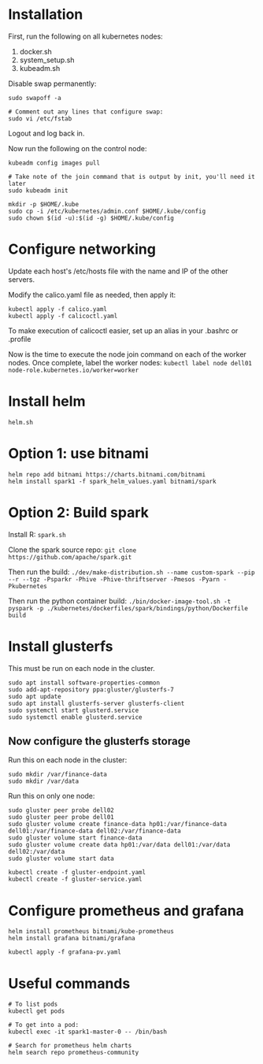 # Installation

First, run the following on all kubernetes nodes:

1. docker.sh
2. system_setup.sh
3. kubeadm.sh

Disable swap permanently:

```
sudo swapoff -a

# Comment out any lines that configure swap:
sudo vi /etc/fstab
```

Logout and log back in.

Now run the following on the control node:

```
kubeadm config images pull

# Take note of the join command that is output by init, you'll need it later
sudo kubeadm init

mkdir -p $HOME/.kube
sudo cp -i /etc/kubernetes/admin.conf $HOME/.kube/config
sudo chown $(id -u):$(id -g) $HOME/.kube/config
```

# Configure networking

Update each host's /etc/hosts file with the name and IP of the other servers.

Modify the calico.yaml file as needed, then apply it:

```
kubectl apply -f calico.yaml
kubectl apply -f calicoctl.yaml
```

To make execution of calicoctl easier, set up an alias in your .bashrc or .profile

Now is the time to execute the node join command on each of the worker nodes.  Once complete, label the worker nodes:
`kubectl label node dell01 node-role.kubernetes.io/worker=worker`

# Install helm

```
helm.sh
```

# Option 1: use bitnami

```
helm repo add bitnami https://charts.bitnami.com/bitnami
helm install spark1 -f spark_helm_values.yaml bitnami/spark
```

# Option 2: Build spark

Install R: `spark.sh`

Clone the spark source repo:
`git clone https://github.com/apache/spark.git`

Then run the build: 
`./dev/make-distribution.sh --name custom-spark --pip --r --tgz -Psparkr -Phive -Phive-thriftserver -Pmesos -Pyarn -Pkubernetes`

Then run the python container build:
`./bin/docker-image-tool.sh -t pyspark -p ./kubernetes/dockerfiles/spark/bindings/python/Dockerfile build`


# Install glusterfs

This must be run on each node in the cluster.

```
sudo apt install software-properties-common
sudo add-apt-repository ppa:gluster/glusterfs-7
sudo apt update
sudo apt install glusterfs-server glusterfs-client
sudo systemctl start glusterd.service
sudo systemctl enable glusterd.service
```

## Now configure the glusterfs storage

Run this on each node in the cluster:
```
sudo mkdir /var/finance-data
sudo mkdir /var/data
```

Run this on only one node:
```
sudo gluster peer probe dell02
sudo gluster peer probe dell01
sudo gluster volume create finance-data hp01:/var/finance-data dell01:/var/finance-data dell02:/var/finance-data
sudo gluster volume start finance-data
sudo gluster volume create data hp01:/var/data dell01:/var/data dell02:/var/data
sudo gluster volume start data

kubectl create -f gluster-endpoint.yaml
kubectl create -f gluster-service.yaml
```

# Configure prometheus and grafana
```
helm install prometheus bitnami/kube-prometheus
helm install grafana bitnami/grafana

kubectl apply -f grafana-pv.yaml
```

# Useful commands

```
# To list pods
kubectl get pods

# To get into a pod:
kubectl exec -it spark1-master-0 -- /bin/bash

# Search for prometheus helm charts
helm search repo prometheus-community
```

